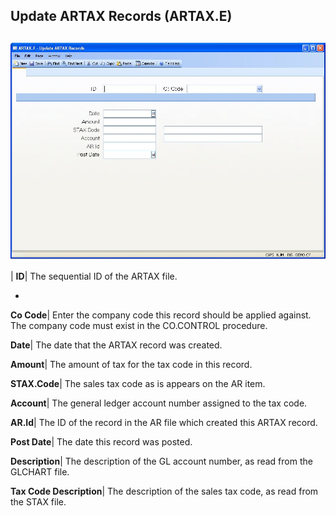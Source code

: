 ## Update ARTAX Records (ARTAX.E)
<PageHeader />

##

![](./ARTAX-E-1.jpg)

| **ID**|  The sequential ID of the ARTAX file.

-  
**Co Code**|  Enter the company code this record should be applied against.
The company code must exist in the CO.CONTROL procedure.

**Date**|  The date that the ARTAX record was created.

**Amount**|  The amount of tax for the tax code in this record.

**STAX.Code**|  The sales tax code as is appears on the AR item.

**Account**|  The general ledger account number assigned to the tax code.

**AR.Id**|  The ID of the record in the AR file which created this ARTAX
record.

**Post Date**|  The date this record was posted.

**Description**|  The description of the GL account number, as read from the
GLCHART file.

**Tax Code Description**|  The description of the sales tax code, as read from
the STAX file.


<badge text= "Version 8.10.57 " vertical="middle" />

<PageFooter />
